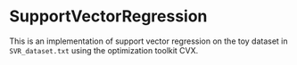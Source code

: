 # SupportVectorRegression

This is an implementation of support vector regression on the toy dataset in `SVR_dataset.txt` using the optimization toolkit CVX.
